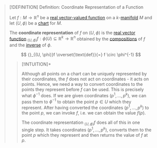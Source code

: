 >[!DEFINITION] Definition: Coordinate Representation of a Function
>
>Let $f: M \to \mathbb{R}^n$ be a [real vector-valued function](Real%20Vector-Valued%20Function.md) on a $k$-[manifold](../../Geometry/Manifolds/Manifolds.md) $M$ and let $(U, \phi)$ be a [chart](../../Geometry/Manifolds/Coordinates/Chart.md) for $M$.
>
>The **coordinate representation** of $f$ on $(U, \phi)$ is the [real vector function](../Real%20Analysis/Multivariate%20Real%20Analysis/Real%20Vector%20Functions/Real%20Vector%20Function.md) ${}_{(U, \phi)}f: \phi(U) \subseteq \mathbb{R}^k \to \mathbb{R}^n$ obtained by the [compositions](../Real%20Analysis/Multivariate%20Real%20Analysis/Real%20Vector%20Functions/Real%20Vector%20Function.md) of $f$ and the [inverse](../Functions/Types%20of%20Functions/Inverse%20Function.md) of $\phi$.
>
>$$
>{}_{(U, \phi)}f \overset{\text{def}}{=} f \circ \phi^{-1}
>$$
>
>>[!INTUITION]+
>>
>>Although all points on a chart can be uniquely represented by their coordinates, the $f$ does not act on coordinates - it acts on points. Hence, we need a way to convert coordinates to the points they represent before $f$ can be used. This is precisely what $\phi^{-1}$ does. If we are given coordinates $(p^1, \dotsc, p^k)$, we can pass them to $\phi^{-1}$ to obtain the point $p \in U$ which they represent. After having converted the coordinates $(p^1, \dotsc, p^k)$ to the point $p$, we can invoke $f$, i.e. we can obtain the value $f(p)$.
>>
>>The coordinate representation ${}_{(U, \phi)}f$ does all of this in one single step. It takes coordinates $(p^1, \dotsc, p^k)$, converts them to the point $p$ which they represent and then returns the value of $f$ at $p$. 
>>
>